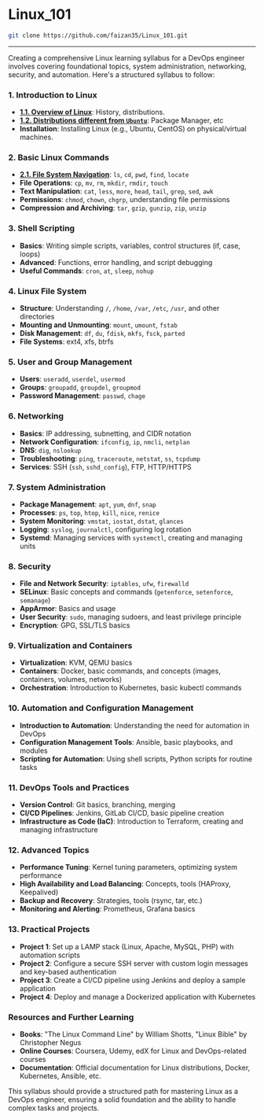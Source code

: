 # Linux_101

```sh
git clone https://github.com/faizan35/Linux_101.git
```

---

Creating a comprehensive Linux learning syllabus for a DevOps engineer involves covering foundational topics, system administration, networking, security, and automation. Here's a structured syllabus to follow:

### **1. Introduction to Linux**

- **[1.1. Overview of Linux](./01-Introduction-to-Linux/1.1-Overview-of-Linux.md)**: History, distributions.
- **[1.2. Distributions different from `Ubuntu`](./01-Introduction-to-Linux/1.2-Distributions-different-from-Ubuntu.md)**: Package Manager, etc
- **Installation**: Installing Linux (e.g., Ubuntu, CentOS) on physical/virtual machines.

### **2. Basic Linux Commands**

- **[2.1. File System Navigation](./02-Basic-Linux-Commands/2.1-File-System-Navigation.md)**: `ls`, `cd`, `pwd`, `find`, `locate`
- **File Operations**: `cp`, `mv`, `rm`, `mkdir`, `rmdir`, `touch`
- **Text Manipulation**: `cat`, `less`, `more`, `head`, `tail`, `grep`, `sed`, `awk`
- **Permissions**: `chmod`, `chown`, `chgrp`, understanding file permissions
- **Compression and Archiving**: `tar`, `gzip`, `gunzip`, `zip`, `unzip`

### **3. Shell Scripting**

- **Basics**: Writing simple scripts, variables, control structures (if, case, loops)
- **Advanced**: Functions, error handling, and script debugging
- **Useful Commands**: `cron`, `at`, `sleep`, `nohup`

### **4. Linux File System**

- **Structure**: Understanding `/`, `/home`, `/var`, `/etc`, `/usr`, and other directories
- **Mounting and Unmounting**: `mount`, `umount`, `fstab`
- **Disk Management**: `df`, `du`, `fdisk`, `mkfs`, `fsck`, `parted`
- **File Systems**: ext4, xfs, btrfs

### **5. User and Group Management**

- **Users**: `useradd`, `userdel`, `usermod`
- **Groups**: `groupadd`, `groupdel`, `groupmod`
- **Password Management**: `passwd`, `chage`

### **6. Networking**

- **Basics**: IP addressing, subnetting, and CIDR notation
- **Network Configuration**: `ifconfig`, `ip`, `nmcli`, `netplan`
- **DNS**: `dig`, `nslookup`
- **Troubleshooting**: `ping`, `traceroute`, `netstat`, `ss`, `tcpdump`
- **Services**: SSH (`ssh`, `sshd_config`), FTP, HTTP/HTTPS

### **7. System Administration**

- **Package Management**: `apt`, `yum`, `dnf`, `snap`
- **Processes**: `ps`, `top`, `htop`, `kill`, `nice`, `renice`
- **System Monitoring**: `vmstat`, `iostat`, `dstat`, `glances`
- **Logging**: `syslog`, `journalctl`, configuring log rotation
- **Systemd**: Managing services with `systemctl`, creating and managing units

### **8. Security**

- **File and Network Security**: `iptables`, `ufw`, `firewalld`
- **SELinux**: Basic concepts and commands (`getenforce`, `setenforce`, `semanage`)
- **AppArmor**: Basics and usage
- **User Security**: `sudo`, managing sudoers, and least privilege principle
- **Encryption**: GPG, SSL/TLS basics

### **9. Virtualization and Containers**

- **Virtualization**: KVM, QEMU basics
- **Containers**: Docker, basic commands, and concepts (images, containers, volumes, networks)
- **Orchestration**: Introduction to Kubernetes, basic kubectl commands

### **10. Automation and Configuration Management**

- **Introduction to Automation**: Understanding the need for automation in DevOps
- **Configuration Management Tools**: Ansible, basic playbooks, and modules
- **Scripting for Automation**: Using shell scripts, Python scripts for routine tasks

### **11. DevOps Tools and Practices**

- **Version Control**: Git basics, branching, merging
- **CI/CD Pipelines**: Jenkins, GitLab CI/CD, basic pipeline creation
- **Infrastructure as Code (IaC)**: Introduction to Terraform, creating and managing infrastructure

### **12. Advanced Topics**

- **Performance Tuning**: Kernel tuning parameters, optimizing system performance
- **High Availability and Load Balancing**: Concepts, tools (HAProxy, Keepalived)
- **Backup and Recovery**: Strategies, tools (rsync, tar, etc.)
- **Monitoring and Alerting**: Prometheus, Grafana basics

### **13. Practical Projects**

- **Project 1**: Set up a LAMP stack (Linux, Apache, MySQL, PHP) with automation scripts
- **Project 2**: Configure a secure SSH server with custom login messages and key-based authentication
- **Project 3**: Create a CI/CD pipeline using Jenkins and deploy a sample application
- **Project 4**: Deploy and manage a Dockerized application with Kubernetes

### **Resources and Further Learning**

- **Books**: "The Linux Command Line" by William Shotts, "Linux Bible" by Christopher Negus
- **Online Courses**: Coursera, Udemy, edX for Linux and DevOps-related courses
- **Documentation**: Official documentation for Linux distributions, Docker, Kubernetes, Ansible, etc.

This syllabus should provide a structured path for mastering Linux as a DevOps engineer, ensuring a solid foundation and the ability to handle complex tasks and projects.
